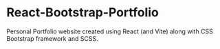 # React-Bootstrap-Portfolio
Personal Portfolio website created using React (and Vite) along with CSS Bootstrap framework and SCSS.
